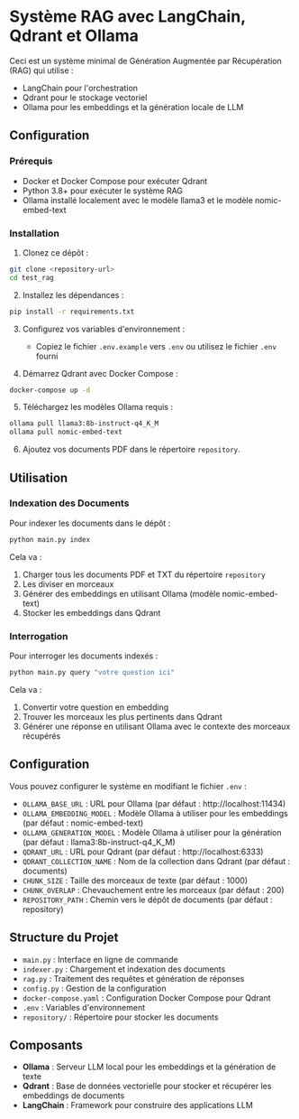 # Système RAG avec LangChain, Qdrant et Ollama

Ceci est un système minimal de Génération Augmentée par Récupération (RAG) qui utilise :
- LangChain pour l'orchestration
- Qdrant pour le stockage vectoriel
- Ollama pour les embeddings et la génération locale de LLM

## Configuration

### Prérequis
- Docker et Docker Compose pour exécuter Qdrant
- Python 3.8+ pour exécuter le système RAG
- Ollama installé localement avec le modèle llama3 et le modèle nomic-embed-text

### Installation

1. Clonez ce dépôt :
```bash
git clone <repository-url>
cd test_rag
```

2. Installez les dépendances :
```bash
pip install -r requirements.txt
```

3. Configurez vos variables d'environnement :
   - Copiez le fichier `.env.example` vers `.env` ou utilisez le fichier `.env` fourni

4. Démarrez Qdrant avec Docker Compose :
```bash
docker-compose up -d
```

5. Téléchargez les modèles Ollama requis :
```bash
ollama pull llama3:8b-instruct-q4_K_M
ollama pull nomic-embed-text
```

6. Ajoutez vos documents PDF dans le répertoire `repository`.

## Utilisation

### Indexation des Documents

Pour indexer les documents dans le dépôt :

```bash
python main.py index
```

Cela va :
1. Charger tous les documents PDF et TXT du répertoire `repository`
2. Les diviser en morceaux
3. Générer des embeddings en utilisant Ollama (modèle nomic-embed-text)
4. Stocker les embeddings dans Qdrant

### Interrogation

Pour interroger les documents indexés :

```bash
python main.py query "votre question ici"
```

Cela va :
1. Convertir votre question en embedding
2. Trouver les morceaux les plus pertinents dans Qdrant
3. Générer une réponse en utilisant Ollama avec le contexte des morceaux récupérés


## Configuration

Vous pouvez configurer le système en modifiant le fichier `.env` :

- `OLLAMA_BASE_URL` : URL pour Ollama (par défaut : http://localhost:11434)
- `OLLAMA_EMBEDDING_MODEL` : Modèle Ollama à utiliser pour les embeddings (par défaut : nomic-embed-text)
- `OLLAMA_GENERATION_MODEL` : Modèle Ollama à utiliser pour la génération (par défaut : llama3:8b-instruct-q4_K_M)
- `QDRANT_URL` : URL pour Qdrant (par défaut : http://localhost:6333)
- `QDRANT_COLLECTION_NAME` : Nom de la collection dans Qdrant (par défaut : documents)
- `CHUNK_SIZE` : Taille des morceaux de texte (par défaut : 1000)
- `CHUNK_OVERLAP` : Chevauchement entre les morceaux (par défaut : 200)
- `REPOSITORY_PATH` : Chemin vers le dépôt de documents (par défaut : repository)

## Structure du Projet

- `main.py` : Interface en ligne de commande
- `indexer.py` : Chargement et indexation des documents
- `rag.py` : Traitement des requêtes et génération de réponses
- `config.py` : Gestion de la configuration
- `docker-compose.yaml` : Configuration Docker Compose pour Qdrant
- `.env` : Variables d'environnement
- `repository/` : Répertoire pour stocker les documents

## Composants

- **Ollama** : Serveur LLM local pour les embeddings et la génération de texte
- **Qdrant** : Base de données vectorielle pour stocker et récupérer les embeddings de documents
- **LangChain** : Framework pour construire des applications LLM
